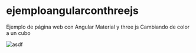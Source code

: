 # ejemploangularconthreejs
Ejemplo de página web con Angular Material y three js
Cambiando de color a un cubo 

![asdf](https://user-images.githubusercontent.com/100105456/155247046-cef6e02b-db59-40a6-8086-186492d7d825.png)

